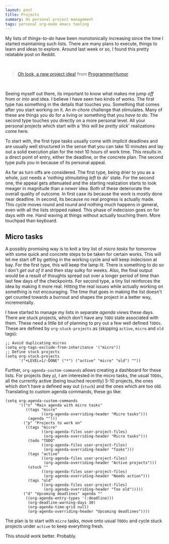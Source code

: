 ```yaml
---
layout: post
title: Projects
summary: On personal project management
tags: personal org-mode emacs tooling
---
```


<span class="dropcap">M</span>y lists of *things-to-do* have been monotonically
increasing since the time I started maintaining such lists. There are
many plans to execute, things to learn and ideas to explore. Around last week or
so, I found this pretty relatable post on Reddit.

<br>
<blockquote class="reddit-card" data-card-created="1489396976"><a
href="https://www.reddit.com/r/ProgrammerHumor/comments/5x64jl/oh_look_a_new_project_idea/?ref=share&ref_source=embed">Oh
look, a new project idea!</a> from <a
href="http://www.reddit.com/r/ProgrammerHumor">ProgrammerHumor</a></blockquote>
<script async src="//embed.redditmedia.com/widgets/platform.js"
charset="UTF-8"></script>
<br>

Seeing myself out there, its important to know what makes me jump *off* from or
*into* and idea. I believe I have seen two kinds of works. The first type has
something in the details that touches you. Something that comes after you start
working on it. An *in-chore* challenge that stimulates. Many of these are things
you do for a living or something that you *have to do*. The second type touches you
directly on a more personal level. All your personal projects which start with a
'*this will be pretty slick*' realizations come here.

To start with, the first type tasks usually come with implicit deadlines
and are usually well structured in the sense that you can take 10 minutes and
lay out a solid execution plan for the next 10 hours of work time. This results
in a direct point of entry, either the deadline, or the concrete plan. The
second type pulls you in because of its personal appeal.

As far as turn offs are considered. The first type, being drier to you as a
whole, just needs a '*nothing stimulating left to do*' state. For the second
one, the appeal gets attenuated and the starting realization starts to look
meager in magnitude than a *newer* idea. Both of these deteriorate the overall
quality of outcome. In first case its because the work is mostly done near deadline.
In second, its because no real progress is actually made. This cycle moves round
and round and nothing much happens in general, even with all the lists stripped
naked. This phase of indecision goes on for days with me. Hand waving at things
without actually touching them. More touchpad than keyboard.

## Micro tasks

A possibly promising way is to knit a tiny list of *micro tasks* for tomorrow
with some quick and concrete steps to be taken for certain works. This will let
me start off by getting in the working cycle and will keep indecision at bay.
For the first type, this will keep the lamp lit. There is something to do so I
don't *get out of it* and then stay sulky for weeks. Also, the final output would
be a result of thoughts spread out over a longer period of time than last few
days of the checkpoints. For second type, a tiny list reinforces the idea by
making it more real. Hitting the real issues while actually working on something
is not encouraging. The time that goes in making the list doesn't get counted
towards a burnout and shapes the project in a better way, incrementally.

I have started to manage my lists in separate *agenda views* these days. There
are stuck projects, which don't have any `TODO` state associated with them.
These need a little bit of planning to pry out a few well defined `TODOs`. These
are defined by `org-stuck-projects` as (skipping `active`, `micro` and `old` tags):

```elisp
;; Avoid duplicating micros
(setq org-tags-exclude-from-inheritance '("micro"))
;; Define stuck projects
(setq org-stuck-projects
      '("+LEVEL=1/-DONE" ("*") ("active" "micro" "old") ""))
```

Further, `org-agenda-custom-commands` allows creating a dashboard for these
lists. For projects (key `p`), I am interested in the micro tasks, the usual
`TODOs`, all the currently active (being touched recently) 5-10 projects, the
ones which don't have a defined way out (`stuck`) and the ones which are too
old. Translating to custom agenda commands, these go like:

```elisp
(setq org-agenda-custom-commands
      '(("n" "Main agenda with micro tasks"
         ((tags "micro"
                ((org-agenda-overriding-header "Micro tasks")))
          (agenda "")))
        ("p" "Projects to work on"
         ((tags "micro"
                ((org-agenda-files user-project-files)
                 (org-agenda-overriding-header "Micro tasks")))
          (todo "TODO"
                ((org-agenda-files user-project-files)
                 (org-agenda-overriding-header "Tasks")))
          (tags "active"
                ((org-agenda-files user-project-files)
                 (org-agenda-overriding-header "Active projects")))
          (stuck ""
                ((org-agenda-files user-project-files)
                 (org-agenda-overriding-header "Needs action")))
          (tags "old"
                ((org-agenda-files user-project-files)
                 (org-agenda-overriding-header "Too old")))))
        ("d" "Upcoming deadlines" agenda ""
         ((org-agenda-entry-types '(:deadline)))
          (org-deadline-warning-days 30)
          (org-agenda-time-grid null)
          (org-agenda-overriding-header "Upcoming deadlines"))))
```

The plan is to start with `micro` tasks, move onto usual `TODOs` and cycle stuck
projects under `active` to keep everything fresh.

This should work better. Probably.
